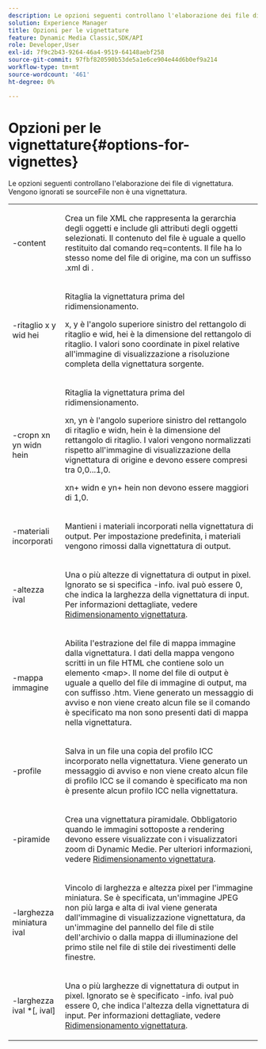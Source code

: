 ```yaml
---
description: Le opzioni seguenti controllano l'elaborazione dei file di vignettatura. Vengono ignorati se sourceFile non è una vignettatura.
solution: Experience Manager
title: Opzioni per le vignettature
feature: Dynamic Media Classic,SDK/API
role: Developer,User
exl-id: 7f9c2b43-9264-46a4-9519-64148aebf258
source-git-commit: 97fbf820590b53de5a1e6ce904e44d6b0ef9a214
workflow-type: tm+mt
source-wordcount: '461'
ht-degree: 0%

---
```


# Opzioni per le vignettature{#options-for-vignettes}

Le opzioni seguenti controllano l&#39;elaborazione dei file di vignettatura. Vengono ignorati se sourceFile non è una vignettatura.

<table id="simpletable_6D0C967EB84947FBAC34B46C4BB23AF0"> 
 <tr class="strow"> 
  <td class="stentry"> <p><span class="codeph"> -content</span> </p></td> 
  <td class="stentry"> <p>Crea un file XML che rappresenta la gerarchia degli oggetti e include gli attributi degli oggetti selezionati. Il contenuto del file è uguale a quello restituito dal comando <span class="codeph"> req=contents</span>. Il file ha lo stesso nome del file di origine, ma con un suffisso .xml</span> di <span class="filepath">. </p></td> 
 </tr> 
 <tr class="strow"> 
  <td class="stentry"> <p><span class="codeph">-ritaglio <span class="varname"> x</span><span class="varname"> y</span><span class="varname"> wid</span><span class="varname"> hei</span></span> </p></td> 
  <td class="stentry"> <p>Ritaglia la vignettatura prima del ridimensionamento. </p> <p><span class="codeph"><span class="varname"> x</span>,<span class="varname"> y</span></span> è l'angolo superiore sinistro del rettangolo di ritaglio e <span class="codeph"><span class="varname"> wid</span>,<span class="varname"> hei</span></span> è la dimensione del rettangolo di ritaglio. I valori sono coordinate in pixel relative all'immagine di visualizzazione a risoluzione completa della vignettatura sorgente. </p></td> 
 </tr> 
 <tr class="strow"> 
  <td class="stentry"> <p><span class="codeph">-cropn <span class="varname"> xn</span><span class="varname"> yn</span><span class="varname"> widn</span><span class="varname"> hein</span></span> </p> </td> 
  <td class="stentry"> <p>Ritaglia la vignettatura prima del ridimensionamento. </p> <p><span class="codeph"><span class="varname"> xn</span>,<span class="varname"> yn</span></span> è l'angolo superiore sinistro del rettangolo di ritaglio e <span class="codeph"><span class="varname"> widn</span>,<span class="varname"> hein</span></span> è la dimensione del rettangolo di ritaglio. I valori vengono normalizzati rispetto all'immagine di visualizzazione della vignettatura di origine e devono essere compresi tra 0,0...1,0. </p> <p><span class="codeph"><span class="varname"> xn</span></span>+<span class="codeph"><span class="varname"> widn</span></span> e <span class="codeph"><span class="varname"> yn</span></span>+<span class="codeph"><span class="varname"> hein</span></span> non devono essere maggiori di 1,0. </p></td> 
 </tr> 
 <tr class="strow"> 
  <td class="stentry"> <p><span class="codeph"> -materiali incorporati</span> </p></td> 
  <td class="stentry"> <p>Mantieni i materiali incorporati nella vignettatura di output. Per impostazione predefinita, i materiali vengono rimossi dalla vignettatura di output. </p></td> 
 </tr> 
 <tr class="strow"> 
  <td class="stentry"> <p><span class="codeph">-altezza <span class="varname"> ival</span></span> </p></td> 
  <td class="stentry"> <p>Una o più altezze di vignettatura di output in pixel. Ignorato se si specifica -info. <span class="varname"> ival</span> può essere 0, che indica la larghezza della vignettatura di input. Per informazioni dettagliate, vedere <a href="../../../../ir-api/vntc/utilities/c-ir-vignette-converter-vntc/c-ir-vignette-scaling.md#concept-e373a29c2f954df98d704c7723804585" type="concept" format="dita" scope="local"> Ridimensionamento vignettatura</a>. </p></td> 
 </tr> 
 <tr class="strow"> 
  <td class="stentry"> <p><span class="codeph"> -mappa immagine</span> </p></td> 
  <td class="stentry"> <p>Abilita l'estrazione del file di mappa immagine dalla vignettatura. I dati della mappa vengono scritti in un file HTML che contiene solo un elemento <span class="codeph"> &lt;map&gt;</span>. Il nome del file di output è uguale a quello del file di immagine di output, ma con suffisso <span class="filepath"> .htm</span>. Viene generato un messaggio di avviso e non viene creato alcun file se il comando è specificato ma non sono presenti dati di mappa nella vignettatura. </p></td> 
 </tr> 
 <tr class="strow"> 
  <td class="stentry"> <p><span class="codeph"> -profile</span> </p></td> 
  <td class="stentry"> <p>Salva in un file una copia del profilo ICC incorporato nella vignettatura. Viene generato un messaggio di avviso e non viene creato alcun file di profilo ICC se il comando è specificato ma non è presente alcun profilo ICC nella vignettatura. </p></td> 
 </tr> 
 <tr class="strow"> 
  <td class="stentry"> <p><span class="codeph"> -piramide</span> </p></td> 
  <td class="stentry"> <p>Crea una vignettatura piramidale. Obbligatorio quando le immagini sottoposte a rendering devono essere visualizzate con i visualizzatori zoom di Dynamic Medie. Per ulteriori informazioni, vedere <a href="../../../../ir-api/vntc/utilities/c-ir-vignette-converter-vntc/c-ir-vignette-scaling.md#concept-e373a29c2f954df98d704c7723804585" type="concept" format="dita" scope="local"> Ridimensionamento vignettatura</a>. </p></td> 
 </tr> 
 <tr class="strow"> 
  <td class="stentry"> <p><span class="codeph">-larghezza miniatura <span class="varname"> ival</span></span> </p></td> 
  <td class="stentry"> <p>Vincolo di larghezza e altezza pixel per l'immagine miniatura. Se è specificata, un'immagine JPEG non più larga e alta di <span class="varname"> ival</span> viene generata dall'immagine di visualizzazione vignettatura, da un'immagine del pannello del file di stile dell'archivio o dalla mappa di illuminazione del primo stile nel file di stile dei rivestimenti delle finestre. </p></td> 
 </tr> 
 <tr class="strow"> 
  <td class="stentry"> <p><span class="codeph">-larghezza <span class="varname"> ival</span> *[,<span class="varname"> ival</span>]</span> </p></td> 
  <td class="stentry"> <p>Una o più larghezze di vignettatura di output in pixel. Ignorato se è specificato <span class="codeph"> -info</span>. <span class="varname"> ival</span> può essere 0, che indica l'altezza della vignettatura di input. Per informazioni dettagliate, vedere <a href="../../../../ir-api/vntc/utilities/c-ir-vignette-converter-vntc/c-ir-vignette-scaling.md#concept-e373a29c2f954df98d704c7723804585" type="concept" format="dita" scope="local"> Ridimensionamento vignettatura</a>. </p></td> 
 </tr> 
</table>
